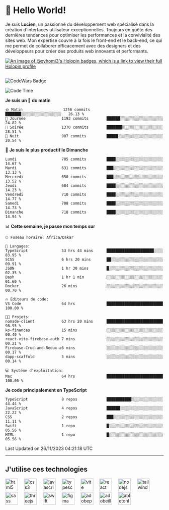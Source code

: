 # 👋 Hello World!

Je suis **Lucien**, un passionné du développement web spécialisé dans la création d'interfaces utilisateur exceptionnelles. Toujours en quête des dernières tendances pour optimiser les performances et la convivialité des sites web. Mon expertise couvre à la fois le front-end et le back-end, ce qui me permet de collaborer efficacement avec des designers et des développeurs pour créer des produits web innovants et performants.

[![An image of @xyhomi3's Holopin badges, which is a link to view their full Holopin profile](https://holopin.me/xyhomi3)](https://holopin.io/@xyhomi3)

##

![CodeWars Badge](https://www.codewars.com/users/xyhomi3/badges/small)

<!--START_SECTION:waka-->
![Code Time](http://img.shields.io/badge/Code%20Time-337%20hrs%2052%20mins-blue)

**Je suis un 🐤 du matin** 

```text
🌞 Matin                  1256 commits        ███████░░░░░░░░░░░░░░░░░░   26.13 % 
🌆 Journée                1193 commits        ██████░░░░░░░░░░░░░░░░░░░   24.82 % 
🌃 Soirée                 1370 commits        ███████░░░░░░░░░░░░░░░░░░   28.51 % 
🌙 Nuit                   987 commits         █████░░░░░░░░░░░░░░░░░░░░   20.54 % 
```
📅 **Je suis le plus productif le Dimanche** 

```text
Lundi                    705 commits         ████░░░░░░░░░░░░░░░░░░░░░   14.67 % 
Mardi                    631 commits         ███░░░░░░░░░░░░░░░░░░░░░░   13.13 % 
Mercredi                 650 commits         ███░░░░░░░░░░░░░░░░░░░░░░   13.52 % 
Jeudi                    684 commits         ████░░░░░░░░░░░░░░░░░░░░░   14.23 % 
Vendredi                 710 commits         ████░░░░░░░░░░░░░░░░░░░░░   14.77 % 
Samedi                   708 commits         ████░░░░░░░░░░░░░░░░░░░░░   14.73 % 
Dimanche                 718 commits         ████░░░░░░░░░░░░░░░░░░░░░   14.94 % 
```


📊 **Cette semaine, je passe mon temps sur** 

```text
🕑︎ Fuseau horaire: Africa/Dakar

💬 Langages: 
TypeScript               53 hrs 44 mins      █████████████████████░░░░   83.95 % 
SCSS                     6 hrs 20 mins       ██░░░░░░░░░░░░░░░░░░░░░░░   09.91 % 
JSON                     1 hr 30 mins        █░░░░░░░░░░░░░░░░░░░░░░░░   02.35 % 
Bash                     1 hr 1 min          ░░░░░░░░░░░░░░░░░░░░░░░░░   01.60 % 
Docker                   26 mins             ░░░░░░░░░░░░░░░░░░░░░░░░░   00.70 % 

🔥 Éditeurs de code: 
VS Code                  64 hrs              █████████████████████████   100.00 % 

🐱‍💻 Projets: 
nomade-client            63 hrs 20 mins      █████████████████████████   98.95 % 
ko-finances              15 mins             ░░░░░░░░░░░░░░░░░░░░░░░░░   00.40 % 
react-vite-firebase-auth 7 mins              ░░░░░░░░░░░░░░░░░░░░░░░░░   00.21 % 
Firebase-Crud-and-Redux-a6 mins              ░░░░░░░░░░░░░░░░░░░░░░░░░   00.17 % 
dapp-scaffold            5 mins              ░░░░░░░░░░░░░░░░░░░░░░░░░   00.14 % 

💻 Système d'exploitation: 
Mac                      64 hrs              █████████████████████████   100.00 % 
```

**Je code principalement en TypeScript** 

```text
TypeScript               8 repos             ███████████░░░░░░░░░░░░░░   44.44 % 
JavaScript               4 repos             ██████░░░░░░░░░░░░░░░░░░░   22.22 % 
CSS                      2 repos             ███░░░░░░░░░░░░░░░░░░░░░░   11.11 % 
Swift                    1 repo              █░░░░░░░░░░░░░░░░░░░░░░░░   05.56 % 
HTML                     1 repo              █░░░░░░░░░░░░░░░░░░░░░░░░   05.56 % 
```




 Last Updated on 26/11/2023 04:21:18 UTC
<!--END_SECTION:waka-->
---

## J'utilise ces technologies

<div align="left">
  <img src="https://skillicons.dev/icons?i=html" height="40" alt="html5 logo"  />
  <img width="12" />
  <img src="https://skillicons.dev/icons?i=css" height="40" alt="css3 logo"  />
  <img width="12" />
  <img src="https://skillicons.dev/icons?i=js" height="40" alt="javascript logo"  />
  <img width="12" />
  <img src="https://skillicons.dev/icons?i=ts" height="40" alt="typescript logo"  />
  <img width="12" />
  <img src="https://skillicons.dev/icons?i=vite" height="40" alt="vite logo"  />
  <img width="12" />
  <img src="https://skillicons.dev/icons?i=react" height="40" alt="react logo"  />
  <img width="12" />
  <img src="https://cdn.jsdelivr.net/gh/devicons/devicon/icons/nodejs/nodejs-original.svg" height="40" alt="nodejs logo"  />
  <img width="12" />
  <img src="https://skillicons.dev/icons?i=tailwind" height="40" alt="tailwindcss logo"  />
  <img width="12" />
  <img src="https://skillicons.dev/icons?i=sass" height="40" alt="sass logo"  />
  <img width="12" />
  <img src="https://skillicons.dev/icons?i=threejs" height="40" alt="threejs logo"  />
  <img width="12" />
  <img src="https://skillicons.dev/icons?i=swift" height="40" alt="swift logo"  />
  <img width="12" />
  <img src="https://skillicons.dev/icons?i=figma" height="40" alt="figma logo"  />
  <img width="12" />
  <img src="https://skillicons.dev/icons?i=ps" height="40" alt="adobephotoshop logo"  />
  <img width="12" />
  <img src="https://skillicons.dev/icons?i=ai" height="40" alt="adobeillustrator logo"  />
  <img width="12" />
  <img src="https://skillicons.dev/icons?i=ableton" height="40" alt="abletonlive logo"  />
</div>



